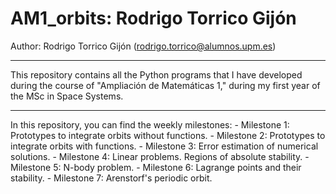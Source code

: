 # AM1_orbits: Rodrigo Torrico Gijón
Author: Rodrigo Torrico Gijón (rodrigo.torrico@alumnos.upm.es)
<span style="font-size:small; font-weight:normal;">

  ---

  This repository contains all the Python programs that I have developed during the course of "Ampliación de Matemáticas 1," during my first year of the MSc in Space Systems.

  ---

  </span>
In this repository, you can find the weekly milestones:
 - Milestone 1: Prototypes to integrate orbits without functions.
 - Milestone 2: Prototypes to integrate orbits with functions.
  - Milestone 3: Error estimation of numerical solutions.
  - Milestone 4: Linear problems. Regions of absolute stability.
  - Milestone 5: N-body problem.
  - Milestone 6: Lagrange points and their stability.
  - Milestone 7: Arenstorf's periodic orbit.
